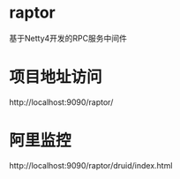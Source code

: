 # raptor
基于Netty4开发的RPC服务中间件

# 项目地址访问
http://localhost:9090/raptor/

# 阿里监控
http://localhost:9090/raptor/druid/index.html